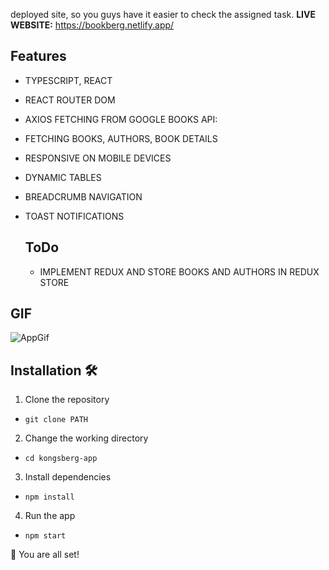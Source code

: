 deployed site, so you guys have it easier to check the assigned task.
**LIVE WEBSITE:** https://bookberg.netlify.app/

## Features
- TYPESCRIPT, REACT
- REACT ROUTER DOM
- AXIOS FETCHING FROM GOOGLE BOOKS API:
- FETCHING BOOKS, AUTHORS, BOOK DETAILS 
- RESPONSIVE ON MOBILE DEVICES
- DYNAMIC TABLES
- BREADCRUMB NAVIGATION
- TOAST NOTIFICATIONS

  ## ToDo
  - IMPLEMENT REDUX AND STORE BOOKS AND AUTHORS IN REDUX STORE

## GIF
![AppGif](https://github.com/GitMalmoer/BookBerg-Book-Finding-Website/assets/113827015/3970618b-8c12-46c8-9eb7-c5144ffd8c0b)

## Installation 🛠️
1. Clone the repository

- `git clone PATH`

2. Change the working directory

- `cd kongsberg-app`

3. Install dependencies

- `npm install`

4. Run the app

- `npm start`

🌟 You are all set!

